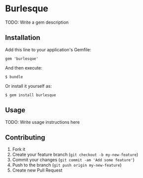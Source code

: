 # Burlesque

TODO: Write a gem description

## Installation

Add this line to your application's Gemfile:

    gem 'burlesque'

And then execute:

    $ bundle

Or install it yourself as:

    $ gem install burlesque

## Usage

TODO: Write usage instructions here

## Contributing

1. Fork it
2. Create your feature branch (`git checkout -b my-new-feature`)
3. Commit your changes (`git commit -am 'Add some feature'`)
4. Push to the branch (`git push origin my-new-feature`)
5. Create new Pull Request
